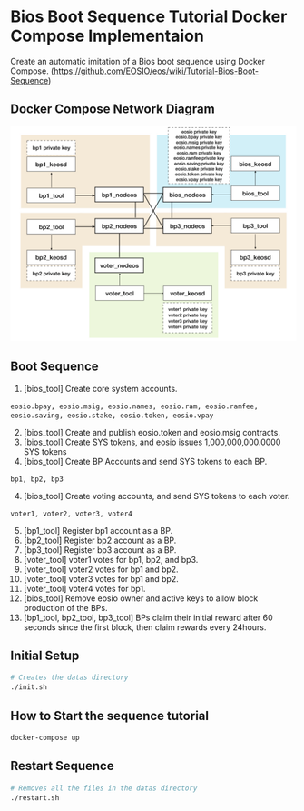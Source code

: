 # Bios Boot Sequence Tutorial Docker Compose Implementaion 
Create an automatic imitation of a Bios boot sequence using Docker Compose. (https://github.com/EOSIO/eos/wiki/Tutorial-Bios-Boot-Sequence)

## Docker Compose Network Diagram
![Docker Compose Network Diagram](./images/figure1.jpeg)

## Boot Sequence
1. [bios_tool] Create core system accounts.
```
eosio.bpay, eosio.msig, eosio.names, eosio.ram, eosio.ramfee, eosio.saving, eosio.stake, eosio.token, eosio.vpay
```
2. [bios_tool] Create and publish eosio.token and eosio.msig contracts.
3. [bios_tool] Create SYS tokens, and eosio issues 1,000,000,000.0000 SYS tokens
3. [bios_tool] Create BP Accounts and send SYS tokens to each BP.
```
bp1, bp2, bp3
```
4. [bios_tool] Create voting accounts, and send SYS tokens to each voter.
```
voter1, voter2, voter3, voter4
```
5. [bp1_tool] Register bp1 account as a BP.
6. [bp2_tool] Register bp2 account as a BP.
7. [bp3_tool] Register bp3 account as a BP.
8. [voter_tool] voter1 votes for bp1, bp2, and bp3.
9. [voter_tool] voter2 votes for bp1 and bp2.
10. [voter_tool] voter3 votes for bp1 and bp2.
11. [voter_tool] voter4 votes for bp1.
12. [bios_tool] Remove eosio owner and active keys to allow block production of the BPs.
13. [bp1_tool, bp2_tool, bp3_tool] BPs claim their initial reward after 60 seconds since the first block, then claim rewards every 24hours.

## Initial Setup
```bash
# Creates the datas directory
./init.sh
```

## How to Start the sequence tutorial
```bash
docker-compose up
```

## Restart Sequence
```bash
# Removes all the files in the datas directory
./restart.sh 
```
